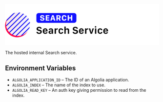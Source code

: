![Loa Search Service](./repo-header.svg)

The hosted internal Search service.

## Environment Variables

- `ALGOLIA_APPLICATION_ID` – The ID of an Algolia application.
- `ALGOLIA_INDEX` – The name of the index to use.
- `ALGOLIA_READ_KEY` – An auth key giving permission to read from the index.
